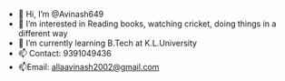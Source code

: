 - 👋 Hi, I’m @Avinash649
- 👀 I’m interested in Reading books, watching cricket, doing things in a different way
- 🌱 I’m currently learning B.Tech at K.L.University
- 📫 Contact: 9391049436        
- 📫Email: allaavinash2002@gmail.com  

<!---
Avinash649/Avinash649 is a ✨ special ✨ repository because its `README.md` (this file) appears on your GitHub profile.
You can click the Preview link to take a look at your changes.
--->
